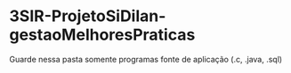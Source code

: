 # 3SIR-ProjetoSiDilan-gestaoMelhoresPraticas
Guarde nessa pasta somente programas fonte de aplicação (.c, .java, .sql)